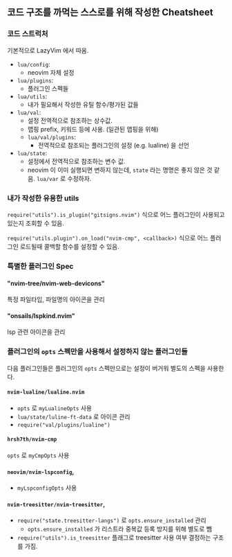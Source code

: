 ## 코드 구조를 까먹는 스스로를 위해 작성한 Cheatsheet

### 코드 스트럭처

기본적으로 LazyVim 에서 따옴.

* `lua/config`:
  * neovim 자체 설정
* `lua/plugins`:
  * 플러그인 스펙들
* `lua/utils`:
  * 내가 필요해서 작성한 유틸 함수/평가된 값들
* `lua/val`:
  * 설정 전역적으로 참조하는 상수값.
  * 맵핑 prefix, 키워드 등에 사용. (일관된 맵핑을 위해)
  * `lua/val/plugins`:
    * 전역적으로 참조되는 플러그인의 설정 (e.g. lualine) 을 선언
* `lua/state`:
  * 설정에서 전역적으로 참조하는 변수 값.
  * neovim 이 이미 실행되면 변하지 않는데, `state` 라는 명명은 좋지 않은 것 같음. `lua/var` 로 수정하자.

### 내가 작성한 유용한 utils

`require("utils").is_plugin("gitsigns.nvim")` 식으로 어느 플러그인이 사용되고 있는지 조회할 수 있음.

`require("utils.plugin").on_load("nvim-cmp", <callback>)` 식으로 어느 플러그인 로드될때 콜백할 함수를 설정할 수 있음.

### 특별한 플러그인 Spec

#### "nvim-tree/nvim-web-devicons"

특정 파일타입, 파일명의 아이콘을 관리

#### "onsails/lspkind.nvim"

lsp 관련 아이콘을 관리

### 플러그인의 `opts` 스펙만을 사용해서 설정하지 않는 플러그인들

다음 플러그인들은 플러그인의 `opts` 스펙만으로는 설정이 버거워 별도의 스펙을 사용한다.

#### `nvim-lualine/lualine.nvim`

* `opts` 로 `myLualineOpts` 사용
* `lua/state/luline-ft-data` 로 아이콘 관리
* `require("val/plugins/lualine")`

#### `hrsh7th/nvim-cmp`

`opts` 로 `myCmpOpts` 사용

####  `neovim/nvim-lspconfig`,

* `myLspconfigOpts` 사용

#### `nvim-treesitter/nvim-treesitter`,

* `require("state.treesitter-langs")` 로 `opts.ensure_installed` 관리
  * `opts.ensure_installed` 가 리스트라 중복값 등록 방지를 위해 별도로 뺌
* `require("utils").is_treesitter` 플래그로 treesitter 사용 여부 결정하는 구조를 가짐.
